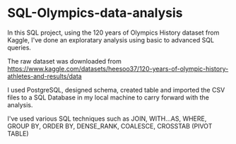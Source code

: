 # SQL-Olympics-data-analysis

In this SQL project, using the 120 years of Olympics History dataset from Kaggle, I've done an exploratary analysis using basic to advanced SQL queries.

The raw dataset was downloaded from https://www.kaggle.com/datasets/heesoo37/120-years-of-olympic-history-athletes-and-results/data

I used PostgreSQL, designed schema, created table and imported the CSV files to a SQL Database in my local machine to carry forward with the analysis.

I've used various SQL techniques such as JOIN, WITH...AS, WHERE, GROUP BY, ORDER BY, DENSE_RANK, COALESCE, CROSSTAB (PIVOT TABLE)
